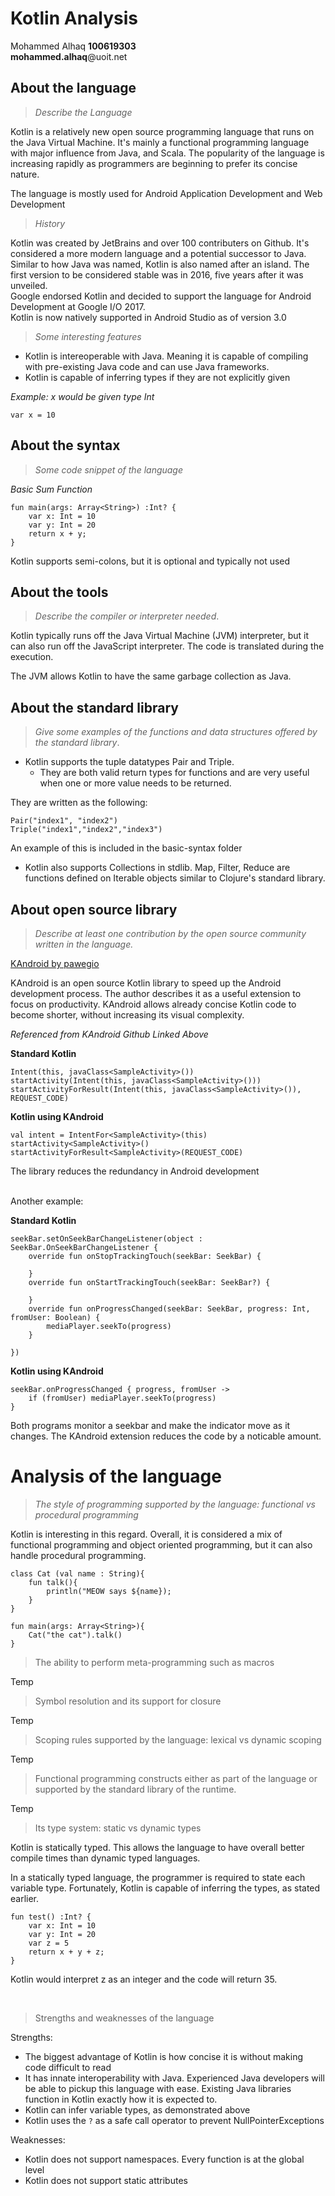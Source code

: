 # Kotlin Analysis

Mohammed Alhaq  <b> 100619303 </b> <br>
<b>mohammed.alhaq</b>@uoit.net

## About the language

> _Describe the Language_

Kotlin is a relatively new open source programming language that runs on the Java Virtual Machine. It's mainly a functional programming language with major influence from Java, and Scala. The popularity of the language is increasing rapidly as programmers are beginning to prefer its concise nature.

The language is mostly used for Android Application Development and Web Development
> _History_

Kotlin was created by JetBrains and over 100 contributers on Github. It's considered a more modern language and a potential successor to Java. Similar to how Java was named, Kotlin is also named after an island. The first version to be considered stable was in 2016, five years after it was unveiled.
<br> Google endorsed Kotlin and decided to support the language for Android Development at Google I/O 2017.
<br> Kotlin is now natively supported in Android Studio as of version 3.0

> _Some interesting features_


 - Kotlin is intereoperable with Java. Meaning it is capable of compiling with pre-existing Java code and can use Java frameworks.
 - Kotlin is capable of inferring types if they are not explicitly given

_Example: x would be given type Int_
```
var x = 10  
```


## About the syntax

> _Some code snippet of the language_

_Basic Sum Function_
```
fun main(args: Array<String>) :Int? {
    var x: Int = 10
    var y: Int = 20
    return x + y;
}
```
Kotlin supports semi-colons, but it is optional and typically not used

## About the tools

> _Describe the compiler or interpreter needed_.

Kotlin typically runs off the Java Virtual Machine (JVM) interpreter, but it can also run off the JavaScript interpreter. The code is translated during the execution.

The JVM allows Kotlin to have the same garbage collection as Java.

## About the standard library

> _Give some examples of the functions and data structures
> offered by the standard library_.

- Kotlin supports the tuple datatypes Pair and Triple.
  - They are both valid return types for functions and are very useful when one or more value needs to be returned.

They are written as the following:
```
Pair("index1", "index2")
Triple("index1","index2","index3")
```
An example of this is included in the basic-syntax folder

- Kotlin also supports Collections in stdlib. Map, Filter, Reduce are functions defined on Iterable objects similar to Clojure's standard library.

## About open source library

> _Describe at least one contribution by the open source
community written in the language._

<a href=https://github.com/pawegio/KAndroid>KAndroid by pawegio</a> <br>

KAndroid is an open source Kotlin library to speed up the Android development process. The author describes it as a useful extension to focus on productivity. KAndroid allows already concise Kotlin code to become shorter, without increasing its visual complexity.

_Referenced from KAndroid Github Linked Above_

<b>Standard Kotlin</b>

```
Intent(this, javaClass<SampleActivity>())
startActivity(Intent(this, javaClass<SampleActivity>()))
startActivityForResult(Intent(this, javaClass<SampleActivity>()), REQUEST_CODE)
```

<b>Kotlin using KAndroid</b>
```
val intent = IntentFor<SampleActivity>(this)
startActivity<SampleActivity>()
startActivityForResult<SampleActivity>(REQUEST_CODE)
```
The library reduces the redundancy in Android development <br> <br>

Another example:

<b>Standard Kotlin</b>
```
seekBar.setOnSeekBarChangeListener(object : SeekBar.OnSeekBarChangeListener {
    override fun onStopTrackingTouch(seekBar: SeekBar) {

    }
    override fun onStartTrackingTouch(seekBar: SeekBar?) {

    }
    override fun onProgressChanged(seekBar: SeekBar, progress: Int, fromUser: Boolean) {
        mediaPlayer.seekTo(progress)
    }

})
```

<b>Kotlin using KAndroid</b>
```
seekBar.onProgressChanged { progress, fromUser ->
    if (fromUser) mediaPlayer.seekTo(progress)
}
```
Both programs monitor a seekbar and make the indicator move as it changes. The KAndroid extension reduces the code by a noticable amount.  

# Analysis of the language
> _The style of programming supported by the language: functional vs procedural programming_

Kotlin is interesting in this regard. Overall, it is considered a mix of functional programming and object oriented programming, but it can also handle procedural programming.


```
class Cat (val name : String){
	fun talk(){
    	println("MEOW says ${name});
    }
}

fun main(args: Array<String>){
	Cat("the cat").talk()
}
```

> The ability to perform meta-programming such as macros

Temp

> Symbol resolution and its support for closure

Temp

> Scoping rules supported by the language: lexical vs dynamic scoping

Temp

> Functional programming constructs either as part of the language or supported by the standard library of the runtime.

Temp

> Its type system: static vs dynamic types

Kotlin is statically typed. This allows the language to have overall better compile times than dynamic typed languages.

In a statically typed language, the programmer is required to state each variable type. Fortunately, Kotlin is capable of inferring the types, as stated earlier.
```
fun test() :Int? {
    var x: Int = 10
    var y: Int = 20
	var z = 5
	return x + y + z;
}
```
Kotlin would interpret z as an integer and the code will return 35.

<br>

> Strengths and weaknesses of the language

Strengths:

- The biggest advantage of Kotlin is how concise it is without making code difficult to read
- It has innate interoperability with Java. Experienced Java developers will be able to pickup this language with ease. Existing Java libraries function in Kotlin exactly how it is expected to.
- Kotlin can infer variable types, as demonstrated above
- Kotlin uses the ```?``` as a safe call operator to prevent NullPointerExceptions

Weaknesses:
- Kotlin does not support namespaces. Every function is at the global level
- Kotlin does not support static attributes
